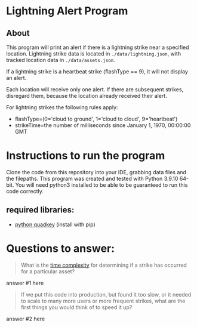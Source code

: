 # Lightning Alert Program

## About

This program will print an alert if there is a lightning strike near a specified location. Lightning strike data is located in `./data/lightning.json`, with tracked location data in `./data/assets.json`.

If a lightning strike is a heartbeat strike (flashType == 9), it will not display an alert. 

Each location will receive only one alert. If there are subsequent strikes, disregard them, because the location already received their alert.

For lightning strikes the following rules apply:
- flashType=(0='cloud to ground', 1='cloud to cloud', 9='heartbeat')
- strikeTime=the number of milliseconds since January 1, 1970, 00:00:00 GMT

# Instructions to run the program

Clone the code from this repository into your IDE, grabbing data files and the filepaths. This program was created and tested with Python 3.9.10 64-bit. You will need python3 installed to be able to be guaranteed to run this code correctly.

## required libraries:
- [python quadkey](https://github.com/CartoDB/python-quadkey) (install with pip)

# Questions to answer:

> What is the [time complexity](https://en.wikipedia.org/wiki/Time_complexity) for determining if a strike has occurred for a particular asset?

answer #1 here

> If we put this code into production, but found it too slow, or it needed to scale to many more users or more frequent strikes, what are the first things you would think of to speed it up?

answer #2 here